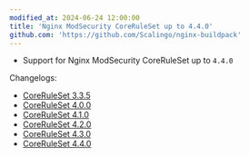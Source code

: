 ```yaml
---
modified_at: 2024-06-24 12:00:00
title: 'Nginx ModSecurity CoreRuleSet up to 4.4.0'
github.com: 'https://github.com/Scalingo/nginx-buildpack'
---
```


- Support for Nginx ModSecurity CoreRuleSet up to `4.4.0`

Changelogs:
- [CoreRuleSet 3.3.5](https://github.com/coreruleset/coreruleset/releases/tag/v3.3.5)
- [CoreRuleSet 4.0.0](https://github.com/coreruleset/coreruleset/releases/tag/v4.0.0)
- [CoreRuleSet 4.1.0](https://github.com/coreruleset/coreruleset/releases/tag/v4.1.0)
- [CoreRuleSet 4.2.0](https://github.com/coreruleset/coreruleset/releases/tag/v4.2.0)
- [CoreRuleSet 4.3.0](https://github.com/coreruleset/coreruleset/releases/tag/v4.3.0)
- [CoreRuleSet 4.4.0](https://github.com/coreruleset/coreruleset/releases/tag/v4.4.0)
